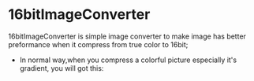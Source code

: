 # 16bitImageConverter
   16bitImageConverter is simple image converter to make image has better preformance when it compress from true color to 16bit;

* In normal way,when you compress a colorful picture especially it's gradient, you will got this:

